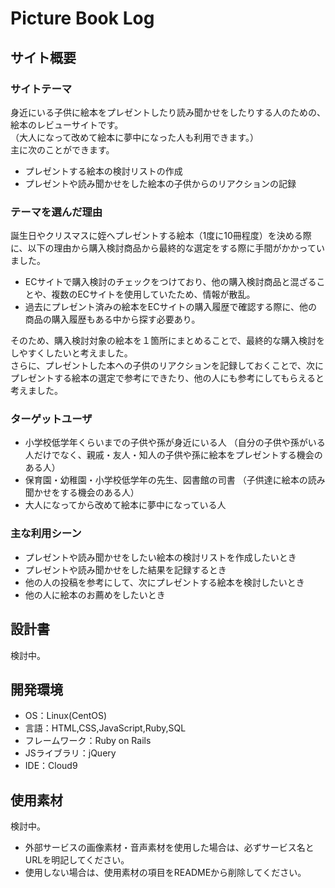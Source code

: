 # Picture Book Log

## サイト概要
### サイトテーマ
身近にいる子供に絵本をプレゼントしたり読み聞かせをしたりする人のための、絵本のレビューサイトです。
<br>（大人になって改めて絵本に夢中になった人も利用できます。）
<br>主に次のことができます。
- プレゼントする絵本の検討リストの作成
- プレゼントや読み聞かせをした絵本の子供からのリアクションの記録

### テーマを選んだ理由
誕生日やクリスマスに姪へプレゼントする絵本（1度に10冊程度）を決める際に、以下の理由から購入検討商品から最終的な選定をする際に手間がかかっていました。
  - ECサイトで購入検討のチェックをつけており、他の購入検討商品と混ざることや、複数のECサイトを使用していたため、情報が散乱。
  - 過去にプレゼント済みの絵本をECサイトの購入履歴で確認する際に、他の商品の購入履歴もある中から探す必要あり。

そのため、購入検討対象の絵本を１箇所にまとめることで、最終的な購入検討をしやすくしたいと考えました。
<br>さらに、プレゼントした本への子供のリアクションを記録しておくことで、次にプレゼントする絵本の選定で参考にできたり、他の人にも参考にしてもらえると考えました。

### ターゲットユーザ
- 小学校低学年くらいまでの子供や孫が身近にいる人
  （自分の子供や孫がいる人だけでなく、親戚・友人・知人の子供や孫に絵本をプレゼントする機会のある人）
- 保育園・幼稚園・小学校低学年の先生、図書館の司書
  （子供達に絵本の読み聞かせをする機会のある人）
- 大人になってから改めて絵本に夢中になっている人

### 主な利用シーン
- プレゼントや読み聞かせをしたい絵本の検討リストを作成したいとき
- プレゼントや読み聞かせをした結果を記録するとき
- 他の人の投稿を参考にして、次にプレゼントする絵本を検討したいとき
- 他の人に絵本のお薦めをしたいとき

## 設計書
検討中。

## 開発環境
- OS：Linux(CentOS)
- 言語：HTML,CSS,JavaScript,Ruby,SQL
- フレームワーク：Ruby on Rails
- JSライブラリ：jQuery
- IDE：Cloud9

## 使用素材
検討中。
- 外部サービスの画像素材・音声素材を使用した場合は、必ずサービス名とURLを明記してください。
- 使用しない場合は、使用素材の項目をREADMEから削除してください。